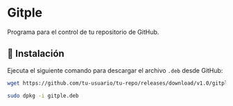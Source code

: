 # Gitple
Programa para el control de tu repositorio de GitHub.

## 🔹 Instalación
Ejecuta el siguiente comando para descargar el archivo `.deb` desde GitHub:
```bash
wget https://github.com/tu-usuario/tu-repo/releases/download/v1.0/gitple.deb
```
```bash
sudo dpkg -i gitple.deb
```
